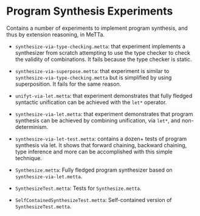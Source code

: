 # Program Synthesis Experiments

Contains a number of experiments to implement program synthesis, and
thus by extension reasoning, in MeTTa.

- `synthesize-via-type-checking.metta`: that experiment implements a
  synthesizer from scratch attempting to use the type checker to check
  the validity of combinations.  It fails because the type checker is
  static.

- `synthesize-via-superpose.metta`: that experiment is similar to
  `synthesize-via-type-checking.metta` but is simplified by using
  superposition.  It fails for the same reason.

- `unifyt-via-let.metta`: that experiment demonstrates that fully
  fledged syntactic unification can be achieved with the `let*`
  operator.

- `synthesize-via-let.metta`: that experiment demonstrates that program
  synthesis can be achieved by combining unification, via `let*`, and
  non-determinism.

- `synthesize-via-let-test.metta`: contains a dozen+ tests of program
  synthesis via let.  It shows that forward chaining, backward
  chaining, type inference and more can be accomplished with this
  simple technique.

- `Synthesize.metta`: Fully fledged program synthesizer based on
  `synthesize-via-let.metta`.

- `SynthesizeTest.metta`: Tests for `Synthesize.metta`.

- `SelfContainedSynthesizeTest.metta`: Self-contained version of
  `SynthesizeTest.metta`.
